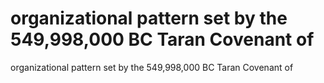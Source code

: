 # organizational pattern set by the 549,998,000 BC Taran Covenant of

organizational pattern set by the 549,998,000 BC Taran Covenant of
